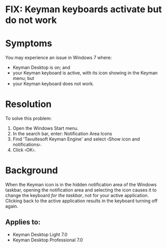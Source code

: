 # FIX: Keyman keyboards activate but do not work

<h1>Symptoms</h1>

<p>You may experience an issue in Windows 7 where:</p>
<ul>
<li>Keyman Desktop is on; and</li>
<li>your Keyman keyboard is active, with its icon showing in the Keyman menu; but</li>
<li>your Keyman keyboard does not work.</li>
</ul>

<h1>Resolution</h1>

<p>To solve this problem:</p>
<ol>
<li>Open the Windows Start menu.</li>
<li>In the search bar, enter: Notification Area Icons</li>
<li>Find 'Tavultesoft Keyman Engine' and select ‹Show icon and notifications›.</li>
<li>Click ‹OK›.</li>
</ol>

<h1>Background</h1>

<p>When the Keyman icon is in the hidden notification area of the Windows taskbar, opening the notification area and selecting the icon causes it to change the keyboard <i>for the taskbar</i>, not for your active application. Clicking back to the active application results in the keyboard turning off again.</p>


## Applies to:
 * Keyman Desktop Light 7.0
 * Keyman Desktop Professional 7.0
